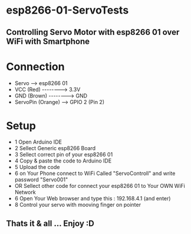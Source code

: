 # esp8266-01-ServoTests
## Controlling Servo Motor with esp8266 01 over WiFi with Smartphone
# Connection
- Servo --> esp8266 01
- VCC (Red)   --------> 3.3V
- GND (Brown) --------> GND
- ServoPin (Orange) --> GPIO 2 (Pin 2)

# Setup
- 1 Open Arduino IDE
- 2 Sellect Generic esp8266 Board
- 3 Sellect correct pin of your esp8266 01
- 4 Copy & paste the code to Arduino IDE
- 5 Upload the code
- 6 on Your Phone connect to WiFi Called "ServoControll" and write password "Servo001"
- OR Sellect other code for connect your esp8266 01 to Your OWN WiFi Network
- 6 Open Your Web browser and type this : 192.168.4.1 (and enter)
- 8 Control your servo with mooving finger on pointer
## Thats it & all ... Enjoy :D
